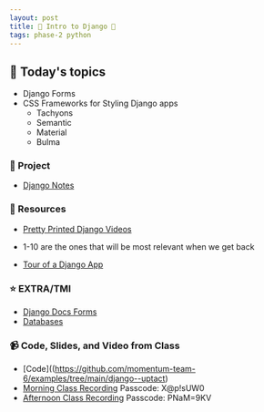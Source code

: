 ```yaml
---
layout: post
title: 🐴 Intro to Django 🐴 
tags: phase-2 python
---
```


## 📅 Today's topics

- Django Forms
- CSS Frameworks for Styling Django apps
    - Tachyons
    - Semantic
    - Material
    - Bulma


### 🎯  Project

- [Django Notes](https://classroom.github.com/a/Cvw9MLcs)

### 🔖 Resources

* [Pretty Printed Django Videos](https://www.youtube.com/playlist?list=PLXmMXHVSvS-DQfOsQdXkzEZyD0Vei7PKf)
- 1-10 are the ones that will be most relevant when we get back
* [Tour of a Django App](https://github.com/momentum-team-6/notes/blob/main/django-getting-started.md)

### ⭐️ EXTRA/TMI
* [Django Docs Forms](https://docs.djangoproject.com/en/3.1/ref/forms/api/)
* [Databases](https://www.oracle.com/database/what-is-database/)


### 📹 Code, Slides, and Video from Class

* [Code]((https://github.com/momentum-team-6/examples/tree/main/django--uptact)
* [Morning Class Recording](https://us02web.zoom.us/rec/share/EjAHxfIquOXjhh93wlEpB1vb00t25Yj4-pfSETjPgehLbnI6_xQ0nmdjxmlSr_Se.0sGEAALG9kX6Tyj6)
Passcode: X@p!sUW0
* [Afternoon Class Recording](https://us02web.zoom.us/rec/share/Tqdk5_s13PiKDFT63N9iVcILfBDtxD7bKm843gS5QTA5srLPdpS4ynYHBOswAbkd.lWJITcvfH-jytrYz) Passcode: PNaM=9KV 